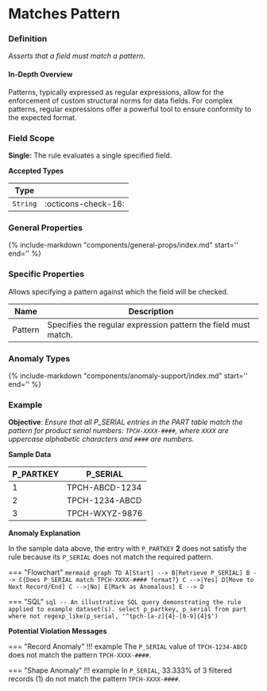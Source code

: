 # Matches Pattern

### Definition

*Asserts that a field must match a pattern.*

#### In-Depth Overview

Patterns, typically expressed as regular expressions, allow for the enforcement of custom structural norms for data fields. For complex patterns, regular expressions offer a powerful tool to ensure conformity to the expected format.

### Field Scope

**Single:** The rule evaluates a single specified field.

**Accepted Types**

| Type        |                          |
|-------------|--------------------------|
| `String`    | <div style="text-align:center">:octicons-check-16:</div>  |

### General Properties

{%
    include-markdown "components/general-props/index.md"
    start='<!-- all-props--start -->'
    end='<!-- all-props--end -->'
%}

### Specific Properties

Allows specifying a pattern against which the field will be checked.

| Name                 | Description |
|----------------------|-------------|
| <div class="text-primary">Pattern</div>          | Specifies the regular expression pattern the field must match. |

### Anomaly Types

{%
    include-markdown "components/anomaly-support/index.md"
    start='<!-- all-types--start -->'
    end='<!-- all-types--end -->'
%}

### Example

**Objective**: *Ensure that all P_SERIAL entries in the PART table match the pattern for product serial numbers: `TPCH-XXXX-####`, where `XXXX` are uppercase alphabetic characters and `####` are numbers.*

**Sample Data**

| P_PARTKEY | P_SERIAL                    |
|-----------|-----------------------------|
| 1         | TPCH-ABCD-1234              |
| 2         | <span class="text-negative">TPCH-1234-ABCD</span>  |
| 3         | TPCH-WXYZ-9876              |

**Anomaly Explanation**

In the sample data above, the entry with `P_PARTKEY` **2** does not satisfy the rule because its `P_SERIAL` does not match the required pattern.

=== "Flowchart"
    ```mermaid
    graph TD
    A[Start] --> B[Retrieve P_SERIAL]
    B --> C{Does P_SERIAL match TPCH-XXXX-#### format?}
    C -->|Yes| D[Move to Next Record/End]
    C -->|No| E[Mark as Anomalous]
    E --> D
    ```

=== "SQL"
    ```sql
    -- An illustrative SQL query demonstrating the rule applied to example dataset(s).
    select
        p_partkey,
        p_serial
    from part 
    where
        not regexp_like(p_serial, '^tpch-[a-z]{4}-[0-9]{4}$')
    ```

**Potential Violation Messages**

=== "Record Anomaly"
    !!! example
        The `P_SERIAL` value of `TPCH-1234-ABCD` does not match the pattern `TPCH-XXXX-####`.
        
=== "Shape Anomaly"
    !!! example
        In `P_SERIAL`, 33.333% of 3 filtered records (1) do not match the pattern `TPCH-XXXX-####`.
